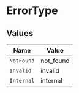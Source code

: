 # ErrorType


## Values

| Name       | Value      |
| ---------- | ---------- |
| `NotFound` | not_found  |
| `Invalid`  | invalid    |
| `Internal` | internal   |